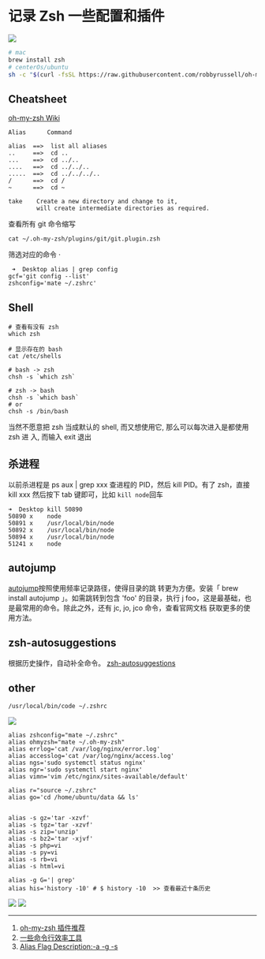 # 记录 Zsh 一些配置和插件

 <img src='https://loremxuetengfei.oss-cn-beijing.aliyuncs.com/Xnip2019-04-13_18-45-56-1555152600.jpg'/>

```bash
# mac
brew install zsh
# centerOs/ubuntu
sh -c "$(curl -fsSL https://raw.githubusercontent.com/robbyrussell/oh-my-zsh/master/tools/install.sh)"
```

## Cheatsheet

[oh-my-zsh Wiki](https://github.com/robbyrussell/oh-my-zsh/wiki/Cheatsheet#git)

```
Alias	   Command

alias  ==>  list all aliases
..	   ==>  cd ..
...    ==> 	cd ../..
....   ==>	cd ../../..
.....  ==>  cd ../../../..
/	   ==>  cd /
~	   ==>  cd ~

take	Create a new directory and change to it,
        will create intermediate directories as required.
```

查看所有 git 命令缩写

```
cat ~/.oh-my-zsh/plugins/git/git.plugin.zsh
```

筛选对应的命令 ·

```shell
 ➜  Desktop alias | grep config
gcf='git config --list'
zshconfig='mate ~/.zshrc'
```

## Shell

```shell
# 查看有没有 zsh
which zsh

# 显示存在的 bash
cat /etc/shells

# bash -> zsh
chsh -s `which zsh`

# zsh -> bash
chsh -s `which bash`
# or
chsh -s /bin/bash
```

当然不愿意把 zsh 当成默认的 shell, 而又想使用它, 那么可以每次进入是都使用 zsh 进
入, 而输入 exit 退出

## 杀进程

以前杀进程是 ps aux | grep xxx 查进程的 PID，然后 kill PID。有了 zsh，直接 kill
xxx 然后按下 tab 键即可，比如 `kill node`回车

```shell
➜  Desktop kill 50890
50890 x    node
50891 x    /usr/local/bin/node
50892 x    /usr/local/bin/node
50894 x    /usr/local/bin/node
51241 x    node
```

## autojump

[autojump](https://github.com/wting/autojump)按照使用频率记录路径，使得目录的跳
转更为方便。安装「 brew install autojump 」。如需跳转到包含 'foo' 的目录，执行 j
foo，这是最基础，也是最常用的命令。除此之外，还有 jc, jo, jco 命令，查看官网文档
获取更多的使用方法。

## zsh-autosuggestions

根据历史操作，自动补全命令。
[zsh-autosuggestions](https://github.com/zsh-users/zsh-autosuggestions)

## other

<!-- <img src='https://loremxuetengfei.oss-cn-beijing.aliyuncs.com/Xnip2019-04-13_18-47-01-1555152600.jpg'/>
<img src='https://loremxuetengfei.oss-cn-beijing.aliyuncs.com/Xnip2019-04-13_18-46-56-1555152600.jpg'/> -->

```bash
/usr/local/bin/code ~/.zshrc
```

<img src='https://loremxuetengfei.oss-cn-beijing.aliyuncs.com/Xnip2019-04-13_18-46-28-1555152600.jpg'/>

```shell
alias zshconfig="mate ~/.zshrc"
alias ohmyzsh="mate ~/.oh-my-zsh"
alias errlog='cat /var/log/nginx/error.log'
alias accesslog='cat /var/log/nginx/access.log'
alias ngs='sudo systemctl status nginx'
alias ngr='sudo systemctl start nginx'
alias vimn='vim /etc/nginx/sites-available/default'

alias r="source ~/.zshrc"
alias go='cd /home/ubuntu/data && ls'


alias -s gz='tar -xzvf'
alias -s tgz='tar -xzvf'
alias -s zip='unzip'
alias -s bz2='tar -xjvf'
alias -s php=vi
alias -s py=vi
alias -s rb=vi
alias -s html=vi

alias -g G='| grep'
alias his='history -10' # $ history -10  >> 查看最近十条历史
```


<img src='https://loremxuetengfei.oss-cn-beijing.aliyuncs.com/Xnip2019-04-13_18-54-02-1555152879.jpg'/>
<img src='https://loremxuetengfei.oss-cn-beijing.aliyuncs.com/Xnip2019-04-13_18-54-55-1555152941.jpg'/>


---

1. [oh-my-zsh 插件推荐](https://hufangyun.com/2017/zsh-plugin/)
2. [一些命令行效率工具](http://wulfric.me/2015/08/zsh/)
3. [Alias Flag Description:-a -g -s](https://github.com/ohmyzsh/ohmyzsh/wiki/Cheatsheet#alias)
